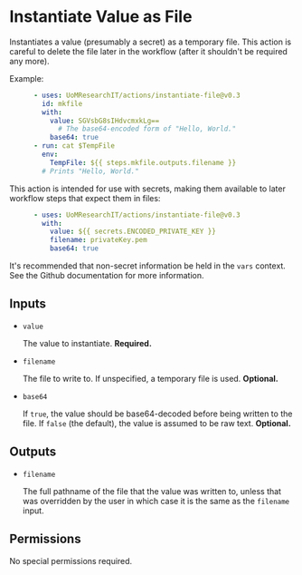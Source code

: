 # Instantiate Value as File

Instantiates a value (presumably a secret) as a temporary file.
This action is careful to delete the file later in the workflow (after it shouldn't be required any more).

Example:
```yml
      - uses: UoMResearchIT/actions/instantiate-file@v0.3
        id: mkfile
        with:
          value: SGVsbG8sIHdvcmxkLg==
            # The base64-encoded form of "Hello, World."
          base64: true
      - run: cat $TempFile
        env:
          TempFile: ${{ steps.mkfile.outputs.filename }}
        # Prints "Hello, World."
```
This action is intended for use with secrets, making them available to later workflow steps that expect them
in files:
```yml
      - uses: UoMResearchIT/actions/instantiate-file@v0.3
        with:
          value: ${{ secrets.ENCODED_PRIVATE_KEY }}
          filename: privateKey.pem
          base64: true
```
It's recommended that non-secret information be held in the `vars` context. See the Github documentation for more information.

## Inputs
* `value`

  The value to instantiate. **Required.**

* `filename`

  The file to write to. If unspecified, a temporary file is used. **Optional.**

* `base64`

  If `true`, the value should be base64-decoded before being written to the file.
  If `false` (the default), the value is assumed to be raw text. **Optional.**

## Outputs
* `filename`

  The full pathname of the file that the value was written to, unless that was overridden by the user in which case it is the same as the `filename` input.

## Permissions
No special permissions required.
